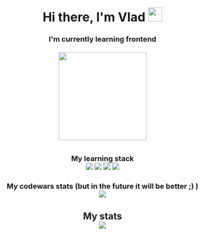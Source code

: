 <h1 align="center">Hi there, I'm Vlad
<img src="https://github.com/blackcater/blackcater/raw/main/images/Hi.gif" height="32"/></h1>

<h3 align="center" >I'm currently learning frontend</h3>
<h6 align="center"><img width="200px" src="https://user-images.githubusercontent.com/74038190/212748842-9fcbad5b-6173-4175-8a61-521f3dbb7514.gif"/></h6>
<h3 align="center"> My learning stack <br>
<img src="https://img.shields.io/badge/javascript-%23323330.svg?style=for-the-badge&logo=javascript&logoColor=%23F7DF1E"/>
<img src="https://img.shields.io/badge/TypeScript-007ACC?style=for-the-badge&logo=typescript&logoColor=white"/>
<img src="https://img.shields.io/badge/html5-%23E34F26.svg?style=for-the-badge&logo=html5&logoColor=white"/>
<img src="https://img.shields.io/badge/css3-%231572B6.svg?style=for-the-badge&logo=css3&logoColor=white"/> </h3>

<h3 align="center">My codewars stats (but in the future it will be better ;) ) <br>
<img align="center" src="https://www.codewars.com/users/deuxego/badges/small"/>
</h3>




<h2 align="center">My stats <br>
<img src="https://github-readme-stats.vercel.app/api/top-langs/?username=anuraghazra&layout=compact"/>
</h2>

